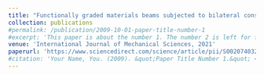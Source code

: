 ```yaml
---
title: "Functionally graded materials beams subjected to bilateral constraints: Structural instability and material topology"
collection: publications
#permalink: /publication/2009-10-01-paper-title-number-1
#excerpt: 'This paper is about the number 1. The number 2 is left for future work.'
venue: 'International Journal of Mechanical Sciences, 2021'
paperurl: 'https://www.sciencedirect.com/science/article/pii/S002074032034323X'
#citation: 'Your Name, You. (2009). &quot;Paper Title Number 1.&quot; <i>Journal 1</i>. 1(1).'
---
```

